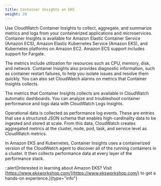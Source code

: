 ```yaml
---
title: Container Insights on EKS
weight: 20
---
```


Use CloudWatch Container Insights to collect, aggregate, and summarize metrics and logs from your containerized applications and microservices. Container Insights is available for Amazon Elastic Container Service (Amazon ECS), Amazon Elastic Kubernetes Service (Amazon EKS), and Kubernetes platforms on Amazon EC2. Amazon ECS support includes support for Fargate.

The metrics include utilization for resources such as CPU, memory, disk, and network. Container Insights also provides diagnostic information, such as container restart failures, to help you isolate issues and resolve them quickly. You can also set CloudWatch alarms on metrics that Container Insights collects.

The metrics that Container Insights collects are available in CloudWatch automatic dashboards. You can analyze and troubleshoot container performance and logs data with CloudWatch Logs Insights.

Operational data is collected as performance log events. These are entries that use a structured JSON schema that enables high-cardinality data to be ingested and stored at scale. From this data, CloudWatch creates aggregated metrics at the cluster, node, pod, task, and service level as CloudWatch metrics.

In Amazon EKS and Kubernetes, Container Insights uses a containerized version of the CloudWatch agent to discover all of the running containers in a cluster. It then collects performance data at every layer of the performance stack.

::alert[Interested in learning about Amazon EKS? Visit [https://www.eksworkshop.com/](https://www.eksworkshop.com/) to get a hands-on experience.]{type="info"}
